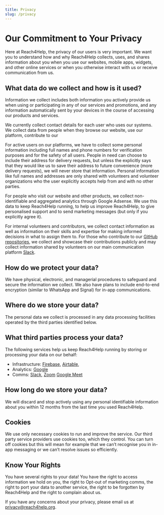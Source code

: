 ```yaml
---
title: Privacy
slug: /privacy
---
```


# Our Commitment to Your Privacy

Here at Reach4Help, the privacy of our users is very important. We want you to understand how and why Reach4Help collects, uses, and shares information about you when you use our websites, mobile apps, widgets, and other online services or when you otherwise interact with us or receive communication from us.

## What data do we collect and how is it used?

Information we collect includes both information you actively provide us when using or participating in any of our services and promotions, and any information automatically sent by your devices in the course of accessing our products and services.

We currently collect contact details for each user who uses our systems. We collect data from people when they browse our website, use our platform, contribute to our

For active users on our platforms, we have to collect some personal information including full names and phone numbers for verification purposes and for the safety of all users. People in need can choose to include their address for delivery requests, but unless the explicitly says that they would like us to save their address to future convenience (more delivery requests), we will never store that information. Personal information like full names and addresses are only shared with volunteers and volunteer organizations who the user explicitly accepts help from and with no other parties.

For people who visit our website and other products, we collect non-identifiable and aggregated analytics through Google Adsense. We use this data to keep Reach4Help running, to help us improve Reach4Help, to give personalised support and to send marketing messages (but only if you explicitly agree it).

For internal volunteers and contributors, we collect contact information as well as information on their skills and expertise for making informed decisions in what to assign them to. For those who contribute to our [GitHub repositories](https://github.com/reach4help/), we collect and showcase their contributions publicly and may collect information shared by volunteers on our main communication platform [Slack](https://slack.reach4help.org/).

## How do we protect your data?

We have physical, electronic, and managerial procedures to safeguard and secure the information we collect. We also have plans to include end-to-end encryption (similar to WhatsApp and Signal) for in-app communications.

## Where do we store your data?

The personal data we collect is processed in any data processing facilities operated by the third parties identified below.

## What third parties process your data?

The following services help us keep Reach4Help running by storing or processing your data on our behalf:

- Infrastructure: [Firebase](https://firebase.google.com/), [Airtable](https://airtable.com/),
- Analytics: [Google](https://firebase.google.com/docs/analytics)
- Comms: [Slack](https://slack.com/), [Zoom](https://zoom.us/) [Google Meet](https://meet.google.com/)

## How long do we store your data?

We will discard and stop actively using any personal identifiable information about you within 12 months from the last time you used Reach4Help.

## Cookies

We use only necessary cookies to run and improve the service. Our third party service providers use cookies too, which they control. You can turn off cookies but this will mean for example that we can’t recognise you in in-app messaging or we can’t resolve issues so efficiently.

## Know Your Rights

You have several rights to your data! You have the right to access information we hold on you, the right to Opt-out of marketing comms, the right to port your data to another service, the right to be forgotten by Reach4Help and the right to complain about us.

If you have any concerns about your privacy, please email us at [privacy@reach4help.org](mailto:privacy@reach4help.org).
